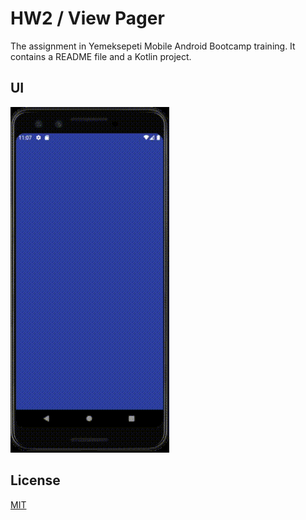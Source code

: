 # HW2 / View Pager

The assignment in Yemeksepeti Mobile Android Bootcamp training. It contains a README file and a Kotlin project.

## UI
![view_pager_ui]( https://github.com/Yemeksepeti-Mobil-Android-Bootcamp/android-viewpager-esraemirli/blob/main/gif/view_pager_ui.gif )

## License
[MIT](https://choosealicense.com/licenses/mit/)



